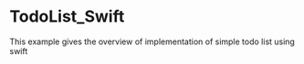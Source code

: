 # TodoList_Swift

This example gives the overview of implementation of simple todo list using swift
